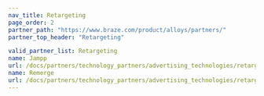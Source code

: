 ```yaml
---
nav_title: Retargeting
page_order: 2
partner_path: "https://www.braze.com/product/alloys/partners/"
partner_top_header: "Retargeting"

valid_partner_list: Retargeting
name: Jampp
url: /docs/partners/technology_partners/advertising_technologies/retargeting/jampp/
name: Remerge
url: /docs/partners/technology_partners/advertising_technologies/retargeting/remerge/
---
```

